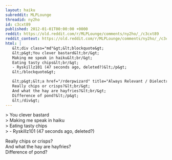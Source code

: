 ```yaml
---
layout: haiku
subreddit: MLPLounge
threadid: ny2ho
id: c3cxt89
published: 2012-01-01T00:00:00 +0000
reddit: https://old.reddit.com/r/MLPLounge/comments/ny2ho/_/c3cxt89
reddit_context: https://old.reddit.com/r/MLPLounge/comments/ny2ho/_/c3cxt89?context=3
html: |
   &lt;div class="md"&gt;&lt;blockquote&gt;
   &lt;p&gt;You clever bastard&lt;br/&gt;
   Making me speak in haiku&lt;br/&gt;
   Eating tasty chips&lt;br/&gt;
   - Ryskillz101 (47 seconds ago, deleted?)&lt;/p&gt;
   &lt;/blockquote&gt;

   &lt;p&gt;&lt;a href="/rderpwizard" title="Always Relevant / Dielectric Dialect / Paper Bag Princess"&gt;&lt;/a&gt;
   Really chips or crisps?&lt;br/&gt;
   And what the hay are hayfries?&lt;br/&gt;
   Difference of pond?&lt;/p&gt;
   &lt;/div&gt;
---
```


&gt; You clever bastard  
&gt; Making me speak in haiku  
&gt; Eating tasty chips  
&gt; - Ryskillz101 (47 seconds ago, deleted?)

[](/rderpwizard "Always Relevant / Dielectric Dialect / Paper Bag Princess")
Really chips or crisps?  
And what the hay are hayfries?  
Difference of pond?